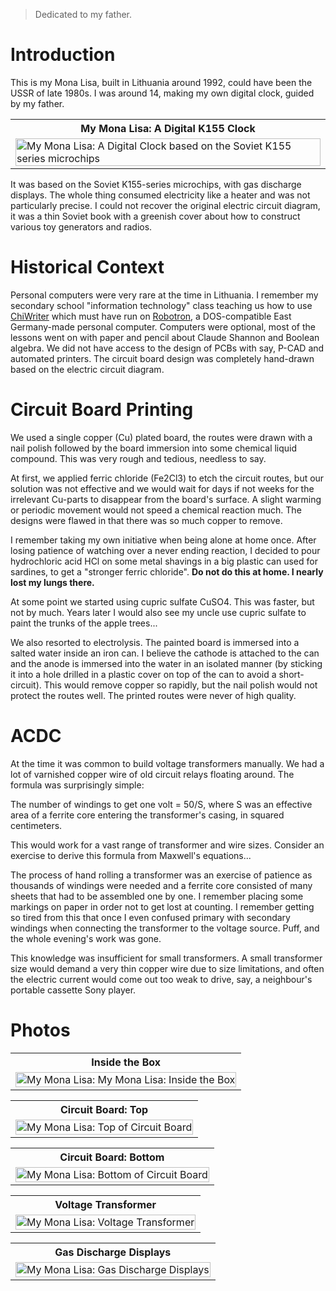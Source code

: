 > Dedicated to my father.

# Introduction

This is my Mona Lisa, built in Lithuania around 1992, could have been the USSR of late 1980s. I was around 14, making my own digital clock, guided by my father.

<table>
<tr>
<th style="text-align:center"> My Mona Lisa: A Digital K155 Clock</th>
</tr>
<tr>
<td>
<img src="./images/mona-main.jpg"  alt="My Mona Lisa: A Digital Clock based on the Soviet K155 series microchips" width="100%" >
</td>
</tr>
</table>

It was based on the Soviet K155-series microchips, with gas discharge displays. The whole thing consumed electricity like a heater and was not particularly precise. I could not recover the original electric circuit diagram, it was a thin Soviet book with a greenish cover about how to construct various toy generators and radios.

# Historical Context

Personal computers were very rare at the time in Lithuania. I remember my secondary school "information technology" class teaching us how to use [ChiWriter](https://en.wikipedia.org/wiki/ChiWriter) which must have run on [Robotron](https://en.wikipedia.org/wiki/VEB_Robotron), a DOS-compatible East Germany-made personal computer. Computers were optional, most of the lessons went on with paper and pencil about Claude Shannon and Boolean algebra. We did not have access to the design of PCBs with say, P-CAD and automated printers. The circuit board design was completely hand-drawn based on the electric circuit diagram.

# Circuit Board Printing

We used a single copper (Cu) plated board, the routes were drawn with a nail polish followed by the board immersion into some chemical liquid compound. This was very rough and tedious, needless to say.

At first, we applied ferric chloride (Fe2Cl3) to etch the circuit routes, but our solution was not effective and we would wait for days if not weeks for the irrelevant Cu-parts to disappear from the board's surface. A slight warming or periodic movement would not speed a chemical reaction much. The designs were flawed in that there was so much copper to remove.

I remember taking my own initiative when being alone at home once. After losing patience of watching over a never ending reaction, I decided to pour hydrochloric acid HCl on some metal shavings in a big plastic can used for sardines, to get a "stronger ferric chloride". **Do not do this at home. I nearly lost my lungs there.**

At some point we started using cupric sulfate CuSO4. This was faster, but not by much. Years later I would also see my uncle use cupric sulfate to paint the trunks of the apple trees...

We also resorted to electrolysis. The painted board is immersed into a salted water inside an iron can. I believe the cathode is attached to the can and the anode is immersed into the water in an isolated manner (by sticking it into a hole drilled in a plastic cover on top of the can to avoid a short-circuit). This would remove copper so rapidly, but the nail polish would not protect the routes well. The printed routes were never of high quality.

# ACDC

At the time it was common to build voltage transformers manually. We had a lot of varnished copper wire of old circuit relays floating around. The formula was surprisingly simple: 

The number of windings to get one volt  = 50/S, where S was an effective area of a ferrite core entering the transformer's casing, in squared centimeters.

This would work for a vast range of transformer and wire sizes. Consider an exercise to derive this formula from Maxwell's equations...

The process of hand rolling a transformer was an exercise of patience as thousands of windings were needed and a ferrite core consisted of many sheets that had to be assembled one by one. I remember placing some markings on paper in order not to get lost at counting. I remember getting so tired from this that once I even confused primary with secondary windings when connecting the transformer to the voltage source. Puff, and the whole evening's work was gone. 

This knowledge was insufficient for small transformers. A small transformer size would demand a very thin copper wire due to size limitations, and often the electric current would come out too weak to drive, say, a neighbour's portable cassette Sony player.

# Photos

<table>
<tr>
<th style="text-align:center"> Inside the Box</th>
</tr>
<tr>
<td>
<img src="./images/mona-open.jpg"  alt="My Mona Lisa: My Mona Lisa: Inside the Box" width="100%" >
</td>
</tr>
</table>

<table>
<tr>
<th style="text-align:center"> Circuit Board: Top</th>
</tr>
<tr>
<td>
<img src="./images/mona-board-top.jpg"  alt="My Mona Lisa: Top of Circuit Board" width="100%" >
</td>
</tr>
</table>

<table>
<tr>
<th style="text-align:center"> Circuit Board: Bottom</th>
</tr>
<tr>
<td>
<img src="./images/mona-board-bottom.jpg"  alt="My Mona Lisa: Bottom of Circuit Board" width="100%" >
</td>
</tr>
</table>

<table>
<tr>
<th style="text-align:center"> Voltage Transformer</th>
</tr>
<tr>
<td>
<img src="./images/mona-transformer.jpg"  alt="My Mona Lisa: Voltage Transformer" width="100%" >
</td>
</tr>
</table>

<table>
<tr>
<th style="text-align:center"> Gas Discharge Displays</th>
</tr>
<tr>
<td>
<img src="./images/mona-indicators.jpg"  alt="My Mona Lisa: Gas Discharge Displays" width="100%" >
</td>
</tr>
</table>



